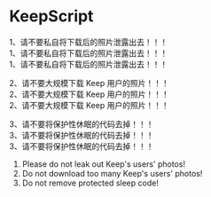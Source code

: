 # KeepScript

1、请不要私自将下载后的照片泄露出去！！！</br>
1、请不要私自将下载后的照片泄露出去！！！</br>
1、请不要私自将下载后的照片泄露出去！！！</br>

2、请不要大规模下载 Keep 用户的照片！！！</br>
2、请不要大规模下载 Keep 用户的照片！！！</br>
2、请不要大规模下载 Keep 用户的照片！！！</br>

3、请不要将保护性休眠的代码去掉！！！</br>
3、请不要将保护性休眠的代码去掉！！！</br>
3、请不要将保护性休眠的代码去掉！！！</br>


1. Please do not leak out Keep's users' photos! </br>
2. Do not download too many Keep's users' photos! </br>
3. Do not remove protected sleep code! </br>
